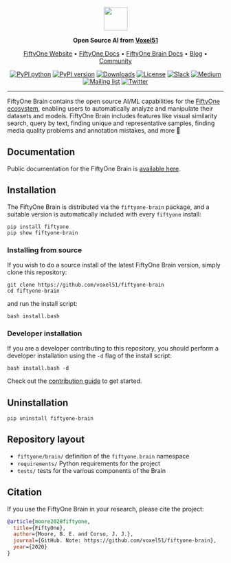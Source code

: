 <div align="center">
<p align="center">

<img src="https://github.com/user-attachments/assets/17afdf93-289c-40f1-805c-06344f095cf6" height="55px">

**Open Source AI from [Voxel51](https://voxel51.com)**

<!-- prettier-ignore -->
<a href="https://voxel51.com/fiftyone">FiftyOne Website</a> •
<a href="https://voxel51.com/docs/fiftyone">FiftyOne Docs</a> •
<a href="https://docs.voxel51.com/user_guide_brain.html">FiftyOne Brain Docs</a> •
<a href="https://voxel51.com/blog/">Blog</a> •
<a href="https://slack.voxel51.com">Community</a>

[![PyPI python](https://img.shields.io/pypi/pyversions/fiftyone-brain)](https://pypi.org/project/fiftyone-brain)
[![PyPI version](https://badge.fury.io/py/fiftyone.svg)](https://pypi.org/project/fiftyone-brain)
[![Downloads](https://static.pepy.tech/badge/fiftyone-brain)](https://pepy.tech/project/fiftyone-brain)
[![License](https://img.shields.io/badge/License-Apache%202.0-blue.svg)](LICENSE)
[![Slack](https://img.shields.io/badge/Slack-4A154B?logo=slack&logoColor=white)](https://slack.voxel51.com)
[![Medium](https://img.shields.io/badge/Medium-12100E?logo=medium&logoColor=white)](https://medium.com/voxel51)
[![Mailing list](http://bit.ly/2Md9rxM)](https://share.hsforms.com/1zpJ60ggaQtOoVeBqIZdaaA2ykyk)
[![Twitter](https://img.shields.io/twitter/follow/Voxel51?style=social)](https://twitter.com/voxel51)

</p>
</div>

---

FiftyOne Brain contains the open source AI/ML capabilities for the
[FiftyOne ecosystem](https://github.com/voxel51/fiftyone), enabling users to
automatically analyze and manipulate their datasets and models. FiftyOne Brain
includes features like visual similarity search, query by text, finding unique
and representative samples, finding media quality problems and annotation
mistakes, and more 🚀

## Documentation

Public documentation for the FiftyOne Brain is
[available here](https://docs.voxel51.com/user_guide/brain.html).

## Installation

The FiftyOne Brain is distributed via the `fiftyone-brain` package, and a
suitable version is automatically included with every `fiftyone` install:

```shell
pip install fiftyone
pip show fiftyone-brain
```

### Installing from source

If you wish to do a source install of the latest FiftyOne Brain version, simply
clone this repository:

```shell
git clone https://github.com/voxel51/fiftyone-brain
cd fiftyone-brain
```

and run the install script:

```shell
bash install.bash
```

### Developer installation

If you are a developer contributing to this repository, you should perform a
developer installation using the `-d` flag of the install script:

```shell
bash install.bash -d
```

Check out the [contribution guide](CONTRIBUTING.md) to get started.

## Uninstallation

```shell
pip uninstall fiftyone-brain
```

## Repository layout

-   `fiftyone/brain/` definition of the `fiftyone.brain` namespace
-   `requirements/` Python requirements for the project
-   `tests/` tests for the various components of the Brain

## Citation

If you use the FiftyOne Brain in your research, please cite the project:

```bibtex
@article{moore2020fiftyone,
  title={FiftyOne},
  author={Moore, B. E. and Corso, J. J.},
  journal={GitHub. Note: https://github.com/voxel51/fiftyone-brain},
  year={2020}
}
```
